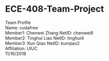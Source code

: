 # ECE-408-Team-Project
Team Profile                                                                                                                               
Name: cudafree                                                                                                                             
Member1: Chenwei Zhang         NetID: chenwei6                                                                                             
Member2: Tinghui Liao          NetID: tinghui4                                                                                             
Member3: Kun Qiao              NetID: kunqiao2                                                                                           
Affiliation: UIUC                                                                                                                         
                                    11/16/2018
